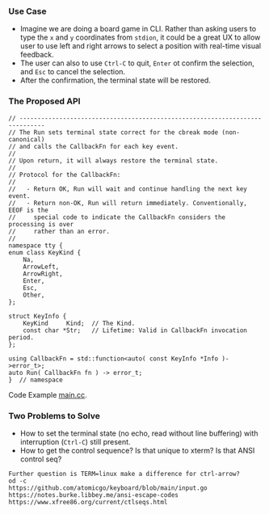 ### Use Case

- Imagine we are doing a board game in CLI. Rather than asking users to type the
  `x` and `y` coordinates from `stdion`, it could be a great UX to allow user to
  use left and right arrows to select a position with real-time visual feedback.
- The user can also to use `Ctrl-C` to quit, `Enter` ot confirm the selection,
  and `Esc` to cancel the selection.
- After the confirmation, the terminal state will be restored.

### The Proposed API

```
// -----------------------------------------------------------------------------
// The Run sets terminal state correct for the cbreak mode (non-canonical)
// and calls the CallbackFn for each key event.
//
// Upon return, it will always restore the terminal state.
//
// Protocol for the CallbackFn:
//
//   - Return OK, Run will wait and continue handling the next key event.
//   - Return non-OK, Run will return immediately. Conventionally, EEOF is the
//     special code to indicate the CallbackFn considers the processing is over
//     rather than an error.
//
namespace tty {
enum class KeyKind {
    Na,
    ArrowLeft,
    ArrowRight,
    Enter,
    Esc,
    Other,
};

struct KeyInfo {
    KeyKind     Kind;  // The Kind.
    const char *Str;   // Lifetime: Valid in CallbackFn invocation period.
};

using CallbackFn = std::function<auto( const KeyInfo *Info )->error_t>;
auto Run( CallbackFn fn ) -> error_t;
}  // namespace

```

Code Example [main.cc](main.cc).

### Two Problems to Solve
- How to set the terminal state (no echo, read without line buffering) with
  interruption (`Ctrl-C`) still present.
- How to get the control sequence? Is that unique to xterm? Is that ANSI control
  seq?


```
Further question is TERM=linux make a difference for ctrl-arrow?
od -c
https://github.com/atomicgo/keyboard/blob/main/input.go
https://notes.burke.libbey.me/ansi-escape-codes
https://www.xfree86.org/current/ctlseqs.html
```
